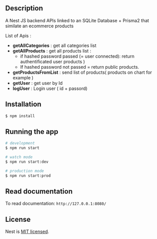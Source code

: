 ## Description

A Nest JS backend APIs linked to an SQLite Database + Prisma2 that similate an ecommerce products

List of Apis :

- **getAllCategories** : get all categories list
- **getAllProducts** : get all products list :
  - if hashed password passed (= user connected): return authentificated user products )
  - If hashed password not passed = return public products.
- **getProductsFromList** : send list of products( products on chart for example )
- **getUser** : get user by Id
- **logUser** : Login user ( id + passord)

## Installation

```bash
$ npm install
```

## Running the app

```bash
# development
$ npm run start

# watch mode
$ npm run start:dev

# production mode
$ npm run start:prod
```

## Read documentation

To read documentation: `http://127.0.0.1:8080/`

## License

Nest is [MIT licensed](LICENSE).
